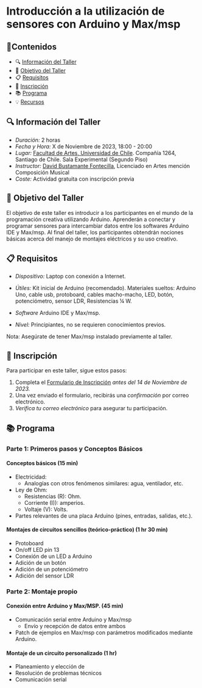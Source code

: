 # Introducción a la utilización de sensores con Arduino y Max/msp



## 📜Contenidos

- 🔍 [Información del Taller](#🔍-información-del-taller)
- 🎯 [Objetivo del Taller](#🎯-objetivo-del-taller)
- 📋 [Requisitos](#📋-requisitos)
- 📝 [Inscripción](#📝-inscripción)
- 📚 [Programa](#📚-programa)
- 💡 [Recursos](#💡-recursos)

## 🔍 Información del Taller

- *Duración:* 2 horas
- *Fecha y Hora:* X de Noviembre de 2023, 18:00 - 20:00
- *Lugar:* [Facultad de Artes, Universidad de Chile](https://maps.app.goo.gl/jWLTspcBS5QZggna6). Compañía 1264, Santiago de Chile. Sala Experimental (Segundo Piso)
- *Instructor:* [David Bustamante Fontecilla](https://patricio-isaias.super.site/), Licenciado en Artes mención Composición Musical
- *Coste:* Actividad gratuita con inscripción previa

## 🎯 Objetivo del Taller

El objetivo de este taller es introducir a los participantes en el mundo de la programación creativa utilizando Arduino. Aprenderán a conectar y programar sensores para intercambiar datos entre los softwares Arduino IDE y Max/msp. Al final del taller, los participantes obtendrán nociones básicas acerca del manejo de montajes eléctricos y su uso creativo.


## 📋 Requisitos

- *Dispositivo:* Laptop con conexión a Internet.
- *Útiles:* Kit inicial de Arduino (recomendado). Materiales sueltos: Arduino Uno, cable usb, protoboard, cables macho-macho, LED, botón, potenciómetro, sensor LDR, Resistencias ¼ W.

- *Software* Arduino IDE y Max/msp.

- *Nivel:* Principiantes, no se requieren conocimientos previos.

Nota: Asegúrate de tener Max/msp instalado previamente al taller.


## 📝 Inscripción

Para participar en este taller, sigue estos pasos:

1. Completa el [Formulario de Inscripción]() *antes del 14 de Noviembre de 2023.*
2. Una vez enviado el formulario, recibirás una *confirmación* por correo electrónico.
3. *Verifica tu correo electrónico* para asegurar tu participación.

## 📚 Programa

### Parte 1: Primeros pasos y Conceptos Básicos

#### Conceptos básicos (15 min) 
- Electricidad: 
    - Analogías con otros fenómenos similares: agua, ventilador, etc.
- Ley de Ohm:  
    - Resistencias (R): Ohm.
    - Corriente (I)): amperios.
    - Voltaje (V): Volts.
- Partes relevantes de una placa Arduino (pines, entradas, salidas, etc.).

#### Montajes de circuitos sencillos (teórico-práctico) (1 hr 30 min)
- Protoboard
- On/off LED pin 13
- Conexión de un LED a Arduino
- Adición de un botón
- Adición de un potenciómetro
- Adición del sensor LDR

### Parte 2: Montaje propio

#### Conexión entre Arduino y Max/MSP. (45 min)
- Comunicación serial entre Arduino y Max/msp
    - Envío y recepción de datos entre ambos
- Patch de ejemplos en Max/msp con parámetros modificados mediante Arduino.

#### Montaje de un circuito personalizado (1 hr)
- Planeamiento y elección de 
- Resolución de problemas técnicos
- Comunicación serial



